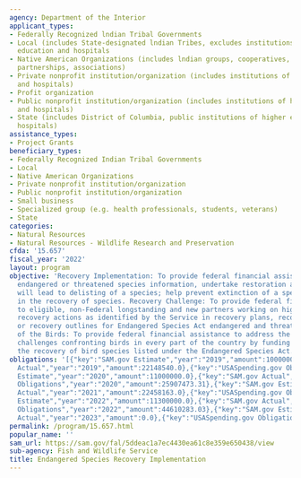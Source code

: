 ```yaml
---
agency: Department of the Interior
applicant_types:
- Federally Recognized lndian Tribal Governments
- Local (includes State-designated lndian Tribes, excludes institutions of higher
  education and hospitals
- Native American Organizations (includes lndian groups, cooperatives, corporations,
  partnerships, associations)
- Private nonprofit institution/organization (includes institutions of higher education
  and hospitals)
- Profit organization
- Public nonprofit institution/organization (includes institutions of higher education
  and hospitals)
- State (includes District of Columbia, public institutions of higher education and
  hospitals)
assistance_types:
- Project Grants
beneficiary_types:
- Federally Recognized Indian Tribal Governments
- Local
- Native American Organizations
- Private nonprofit institution/organization
- Public nonprofit institution/organization
- Small business
- Specialized group (e.g. health professionals, students, veterans)
- State
categories:
- Natural Resources
- Natural Resources - Wildlife Research and Preservation
cfda: '15.657'
fiscal_year: '2022'
layout: program
objective: 'Recovery Implementation: To provide federal financial assistance to secure
  endangered or threatened species information, undertake restoration actions that
  will lead to delisting of a species; help prevent extinction of a species, or aid
  in the recovery of species. Recovery Challenge: To provide federal financial assistance
  to eligible, non-Federal longstanding and new partners working on high priority
  recovery actions as identified by the Service in recovery plans, recovery strategies,
  or recovery outlines for Endangered Species Act endangered and threatened species.  State
  of the Birds: To provide federal financial assistance to address the crises and
  challenges confronting birds in every part of the country by funding projects supporting
  the recovery of bird species listed under the Endangered Species Act.'
obligations: '[{"key":"SAM.gov Estimate","year":"2019","amount":10000000.0},{"key":"SAM.gov
  Actual","year":"2019","amount":22148540.0},{"key":"USASpending.gov Obligations","year":"2019","amount":21737782.68},{"key":"SAM.gov
  Estimate","year":"2020","amount":11000000.0},{"key":"SAM.gov Actual","year":"2020","amount":9575987.0},{"key":"USASpending.gov
  Obligations","year":"2020","amount":25907473.31},{"key":"SAM.gov Estimate","year":"2021","amount":10800000.0},{"key":"SAM.gov
  Actual","year":"2021","amount":22458163.0},{"key":"USASpending.gov Obligations","year":"2021","amount":59543807.06},{"key":"SAM.gov
  Estimate","year":"2022","amount":11300000.0},{"key":"SAM.gov Actual","year":"2022","amount":30927950.0},{"key":"USASpending.gov
  Obligations","year":"2022","amount":44610283.03},{"key":"SAM.gov Estimate","year":"2023","amount":23120873.0},{"key":"SAM.gov
  Actual","year":"2023","amount":0.0},{"key":"USASpending.gov Obligations","year":"2023","amount":32433789.33}]'
permalink: /program/15.657.html
popular_name: ''
sam_url: https://sam.gov/fal/5ddeac1a7ec4430ea61c8e359e650438/view
sub-agency: Fish and Wildlife Service
title: Endangered Species Recovery Implementation
---
```

